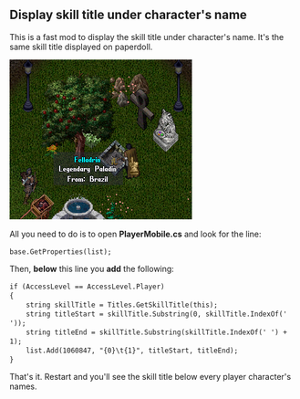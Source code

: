 ## Display skill title under character's name

This is a fast mod to display the skill title under character's name. It's the same skill title displayed on paperdoll.

![[]](screenshot.png)

All you need to do is to open **PlayerMobile.cs** and look for the line:

    base.GetProperties(list);

Then, **below** this line you **add** the following:

	if (AccessLevel == AccessLevel.Player)
	{
        string skillTitle = Titles.GetSkillTitle(this);
        string titleStart = skillTitle.Substring(0, skillTitle.IndexOf(' '));
        string titleEnd = skillTitle.Substring(skillTitle.IndexOf(' ') + 1);
        list.Add(1060847, "{0}\t{1}", titleStart, titleEnd);
	}

That's it. Restart and you'll see the skill title below every player character's names.